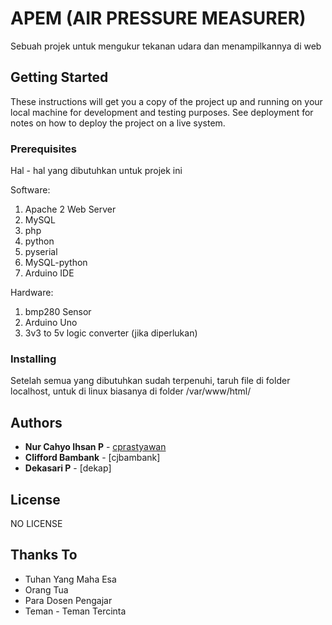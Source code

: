 # APEM (AIR PRESSURE MEASURER)

Sebuah projek untuk mengukur tekanan udara dan menampilkannya di web

## Getting Started

These instructions will get you a copy of the project up and running on your local machine for development and testing purposes. See deployment for notes on how to deploy the project on a live system.

### Prerequisites

Hal - hal yang dibutuhkan untuk projek ini

Software:
1. Apache 2 Web Server
2. MySQL 
3. php
4. python
5. pyserial
6. MySQL-python
7. Arduino IDE

Hardware:
1. bmp280 Sensor
2. Arduino Uno
3. 3v3 to 5v logic converter (jika diperlukan)

### Installing

Setelah semua yang dibutuhkan sudah terpenuhi, taruh file di folder localhost, untuk di linux biasanya di folder /var/www/html/

## Authors

* **Nur Cahyo Ihsan P** - [cprastyawan](https://github.com/cprastyawan)
* **Clifford Bambank** - [cjbambank]
* **Dekasari P** - [dekap]

## License

NO LICENSE

## Thanks To

* Tuhan Yang Maha Esa
* Orang Tua
* Para Dosen Pengajar 
* Teman - Teman Tercinta
